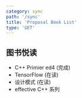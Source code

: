 ```yaml
---
category: sync
path: '/sync'
title: 'Proposal Book List'
type: 'GET'
---
```


## 图书悦读

- C++ Primier ed4 (完成)
- TensorFlow     (在读)
- 设计模式        (在读)
- effective C++ 系列